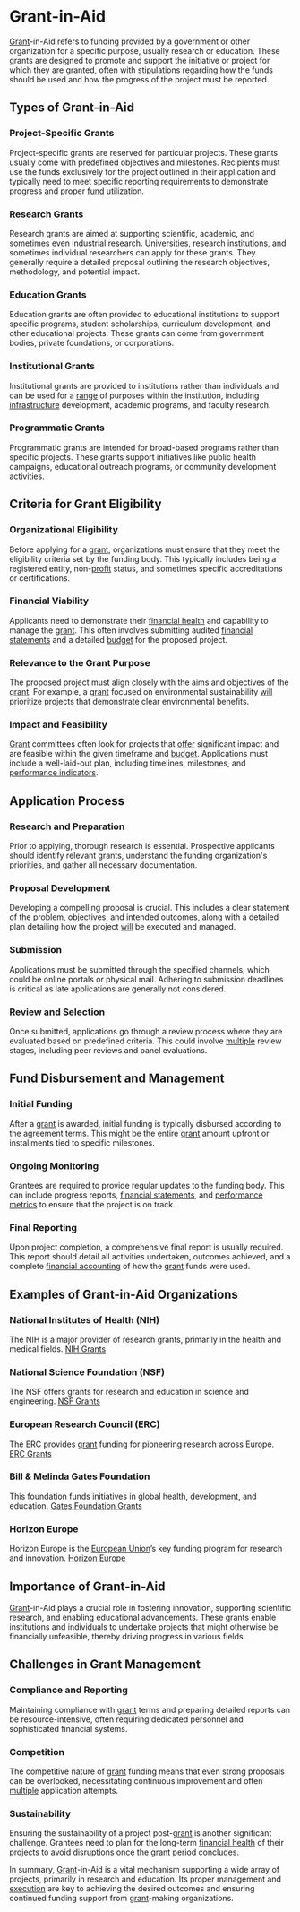 # Grant-in-Aid

[Grant](../g/grant.md)-in-Aid refers to funding provided by a government or other organization for a specific purpose, usually research or education. These grants are designed to promote and support the initiative or project for which they are granted, often with stipulations regarding how the funds should be used and how the progress of the project must be reported.

## Types of Grant-in-Aid 

### Project-Specific Grants
Project-specific grants are reserved for particular projects. These grants usually come with predefined objectives and milestones. Recipients must use the funds exclusively for the project outlined in their application and typically need to meet specific reporting requirements to demonstrate progress and proper [fund](../f/fund.md) utilization.

### Research Grants
Research grants are aimed at supporting scientific, academic, and sometimes even industrial research. Universities, research institutions, and sometimes individual researchers can apply for these grants. They generally require a detailed proposal outlining the research objectives, methodology, and potential impact.

### Education Grants
Education grants are often provided to educational institutions to support specific programs, student scholarships, curriculum development, and other educational projects. These grants can come from government bodies, private foundations, or corporations.

### Institutional Grants
Institutional grants are provided to institutions rather than individuals and can be used for a [range](../r/range.md) of purposes within the institution, including [infrastructure](../i/infrastructure.md) development, academic programs, and faculty research.

### Programmatic Grants
Programmatic grants are intended for broad-based programs rather than specific projects. These grants support initiatives like public health campaigns, educational outreach programs, or community development activities.

## Criteria for Grant Eligibility

### Organizational Eligibility
Before applying for a [grant](../g/grant.md), organizations must ensure that they meet the eligibility criteria set by the funding body. This typically includes being a registered entity, non-[profit](../p/profit.md) status, and sometimes specific accreditations or certifications.

### Financial Viability
Applicants need to demonstrate their [financial health](../f/financial_health.md) and capability to manage the [grant](../g/grant.md). This often involves submitting audited [financial statements](../f/financial_statements.md) and a detailed [budget](../b/budget.md) for the proposed project.

### Relevance to the Grant Purpose
The proposed project must align closely with the aims and objectives of the [grant](../g/grant.md). For example, a [grant](../g/grant.md) focused on environmental sustainability [will](../w/will.md) prioritize projects that demonstrate clear environmental benefits.

### Impact and Feasibility
[Grant](../g/grant.md) committees often look for projects that [offer](../o/offer.md) significant impact and are feasible within the given timeframe and [budget](../b/budget.md). Applications must include a well-laid-out plan, including timelines, milestones, and [performance indicators](../p/performance_indicators.md).

## Application Process

### Research and Preparation
Prior to applying, thorough research is essential. Prospective applicants should identify relevant grants, understand the funding organization's priorities, and gather all necessary documentation.

### Proposal Development
Developing a compelling proposal is crucial. This includes a clear statement of the problem, objectives, and intended outcomes, along with a detailed plan detailing how the project [will](../w/will.md) be executed and managed.

### Submission
Applications must be submitted through the specified channels, which could be online portals or physical mail. Adhering to submission deadlines is critical as late applications are generally not considered.

### Review and Selection
Once submitted, applications go through a review process where they are evaluated based on predefined criteria. This could involve [multiple](../m/multiple.md) review stages, including peer reviews and panel evaluations.

## Fund Disbursement and Management

### Initial Funding
After a [grant](../g/grant.md) is awarded, initial funding is typically disbursed according to the agreement terms. This might be the entire [grant](../g/grant.md) amount upfront or installments tied to specific milestones.

### Ongoing Monitoring
Grantees are required to provide regular updates to the funding body. This can include progress reports, [financial statements](../f/financial_statements.md), and [performance metrics](../p/performance_metrics.md) to ensure that the project is on track.

### Final Reporting
Upon project completion, a comprehensive final report is usually required. This report should detail all activities undertaken, outcomes achieved, and a complete [financial accounting](../f/financial_accounting.md) of how the [grant](../g/grant.md) funds were used.

## Examples of Grant-in-Aid Organizations

### National Institutes of Health (NIH)
The NIH is a major provider of research grants, primarily in the health and medical fields. [NIH Grants](https://grants.nih.gov/)

### National Science Foundation (NSF)
The NSF offers grants for research and education in science and engineering. [NSF Grants](https://www.nsf.gov/funding/)

### European Research Council (ERC)
The ERC provides [grant](../g/grant.md) funding for pioneering research across Europe. [ERC Grants](https://erc.europa.eu/)

### Bill & Melinda Gates Foundation
This foundation funds initiatives in global health, development, and education. [Gates Foundation Grants](https://www.gatesfoundation.org/grants)

### Horizon Europe
Horizon Europe is the [European Union](../e/european_union_(eu).md)’s key funding program for research and innovation. [Horizon Europe](https://ec.europa.eu/info/funding-tenders/opportunities/portal/screen/home)

## Importance of Grant-in-Aid

[Grant](../g/grant.md)-in-Aid plays a crucial role in fostering innovation, supporting scientific research, and enabling educational advancements. These grants enable institutions and individuals to undertake projects that might otherwise be financially unfeasible, thereby driving progress in various fields.

## Challenges in Grant Management

### Compliance and Reporting
Maintaining compliance with [grant](../g/grant.md) terms and preparing detailed reports can be resource-intensive, often requiring dedicated personnel and sophisticated financial systems.

### Competition
The competitive nature of [grant](../g/grant.md) funding means that even strong proposals can be overlooked, necessitating continuous improvement and often [multiple](../m/multiple.md) application attempts.

### Sustainability
Ensuring the sustainability of a project post-[grant](../g/grant.md) is another significant challenge. Grantees need to plan for the long-term [financial health](../f/financial_health.md) of their projects to avoid disruptions once the [grant](../g/grant.md) period concludes.

In summary, [Grant](../g/grant.md)-in-Aid is a vital mechanism supporting a wide array of projects, primarily in research and education. Its proper management and [execution](../e/execution.md) are key to achieving the desired outcomes and ensuring continued funding support from [grant](../g/grant.md)-making organizations.